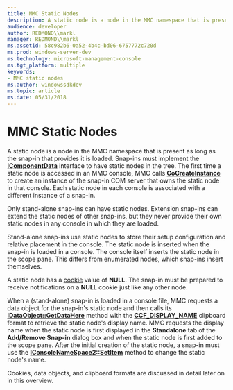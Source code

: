 ```yaml
---
title: MMC Static Nodes
description: A static node is a node in the MMC namespace that is present as long as the snap-in that provides it is loaded.
audience: developer
author: REDMOND\\markl
manager: REDMOND\\markl
ms.assetid: 58c982b6-0a52-4b4c-bd06-6757772c720d
ms.prod: windows-server-dev
ms.technology: microsoft-management-console
ms.tgt_platform: multiple
keywords:
- MMC static nodes
ms.author: windowssdkdev
ms.topic: article
ms.date: 05/31/2018
---
```


# MMC Static Nodes

A static node is a node in the MMC namespace that is present as long as the snap-in that provides it is loaded. Snap-ins must implement the [**IComponentData**](/windows/desktop/api/Mmc/nn-mmc-icomponentdata) interface to have static nodes in the tree. The first time a static node is accessed in an MMC console, MMC calls [**CoCreateInstance**](https://www.bing.com/search?q=**CoCreateInstance**) to create an instance of the snap-in COM server that owns the static node in that console. Each static node in each console is associated with a different instance of a snap-in.

Only stand-alone snap-ins can have static nodes. Extension snap-ins can extend the static nodes of other snap-ins, but they never provide their own static nodes in any console in which they are loaded.

Stand-alone snap-ins use static nodes to store their setup configuration and relative placement in the console. The static node is inserted when the snap-in is loaded in a console. The console itself inserts the static node in the scope pane. This differs from enumerated nodes, which snap-ins insert themselves.

A static node has a [cookie](cookies.md) value of **NULL**. The snap-in must be prepared to receive notifications on a **NULL** cookie just like any other node.

When a (stand-alone) snap-in is loaded in a console file, MMC requests a data object for the snap-in's static node and then calls its [**IDataObject::GetDataHere**](https://www.bing.com/search?q=**IDataObject::GetDataHere**) method with the [**CCF\_DISPLAY\_NAME**](ccf-display-name.md) clipboard format to retrieve the static node's display name. MMC requests the display name when the static node is first displayed in the **Standalone** tab of the **Add/Remove Snap-in** dialog box and when the static node is first added to the scope pane. After the initial creation of the static node, a snap-in must use the [**IConsoleNameSpace2::SetItem**](https://www.bing.com/search?q=**IConsoleNameSpace2::SetItem**) method to change the static node's name.

Cookies, data objects, and clipboard formats are discussed in detail later on in this overview.

 

 




